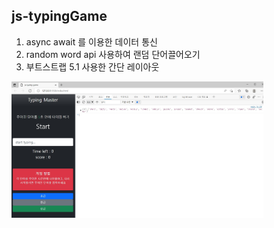 ## js-typingGame

1. async await 를 이용한 데이터 통신 
2. random word api 사용하여 랜덤 단어끌어오기
3. 부트스트랩 5.1 사용한 간단 레이아웃

<img src="https://github.com/kimjihun-dev/js-typingGame/blob/master/typing-game.jpg" width="80%">
